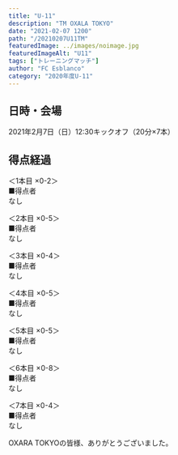 ```yaml
---
title: "U-11"
description: "TM OXALA TOKYO"
date: "2021-02-07 1200"
path: "/20210207U11TM"
featuredImage: ../images/noimage.jpg
featuredImageAlt: "U11"
tags: ["トレーニングマッチ"]
author: "FC Esblanco"
category: "2020年度U-11"
---
```


## 日時・会場

2021年2月7日（日）12:30キックオフ（20分×7本）<br>


## 得点経過

＜1本目 ×0-2＞<br>
■得点者<br>
なし

＜2本目 ×0-5＞<br>
■得点者<br>
なし

＜3本目 ×0-4＞<br>
■得点者<br>
なし

＜4本目 ×0-5＞<br>
■得点者<br>
なし

＜5本目 ×0-5＞<br>
■得点者<br>
なし

＜6本目 ×0-8＞<br>
■得点者<br>
なし

＜7本目 ×0-4＞<br>
■得点者<br>
なし




OXARA TOKYOの皆様、ありがとうございました。
